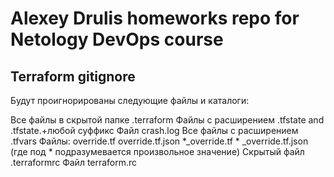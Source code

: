 
# Alexey Drulis homeworks repo for Netology DevOps course

## Terraform gitignore 
Будут проигнорированы следующие файлы и каталоги:

Все файлы в скрытой папке .terraform 
Файлы с расширением .tfstate and .tfstate.+любой суффикс 
Файл crash.log Все файлы с расширением .tfvars 
Файлы: override.tf 
	override.tf.json 
	*_override.tf *
	_override.tf.json (где под * подразумевается произвольное значение) 
Скрытый файл .terraformrc 
Файл terraform.rc